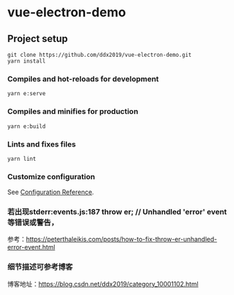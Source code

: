 # vue-electron-demo

## Project setup
```
git clone https://github.com/ddx2019/vue-electron-demo.git
yarn install
```

### Compiles and hot-reloads for development
```
yarn e:serve
```

### Compiles and minifies for production
```
yarn e:build
```

### Lints and fixes files
```
yarn lint
```

### Customize configuration
See [Configuration Reference](https://cli.vuejs.org/config/).

### 若出现stderr:events.js:187   throw er; // Unhandled 'error' event等错误或警告，

参考：https://peterthaleikis.com/posts/how-to-fix-throw-er-unhandled-error-event.html

### 细节描述可参考博客

博客地址：https://blog.csdn.net/ddx2019/category_10001102.html
